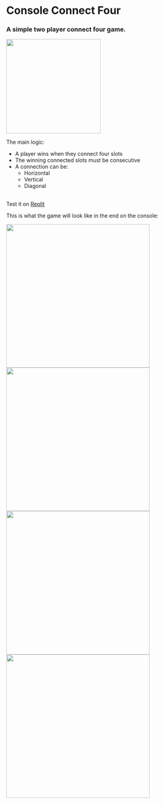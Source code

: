 # Console Connect Four

### A simple two player connect four game.
<img src=https://user-images.githubusercontent.com/102361003/212683358-9a1c3280-cec3-426a-80c1-9e10ed926c08.png width="250">


The main logic:
- A player wins when they connect four slots
- The winning connected slots must be consecutive
- A connection can be:
    - Horizontal
    - Vertical
    - Diagonal

\
Test it on [Replit](https://replit.com/@azashev/Console-Connect-Four?v=1)


This is what the game will look like in the end on the console:

<img src=https://user-images.githubusercontent.com/102361003/212685868-8627e338-f9f7-4ef9-93df-22c5047fc765.png width="380">

<img src=https://user-images.githubusercontent.com/102361003/212686291-d1c5fcba-d285-4ffa-952e-2383486a65de.png width="380">

<img src=https://user-images.githubusercontent.com/102361003/212686393-932b9c0c-d238-4e70-94a3-7aafe4013faf.png width="380">

<img src=https://user-images.githubusercontent.com/102361003/212686566-79d176ab-2ad5-4788-9fca-a44680a7345a.png width="380">
